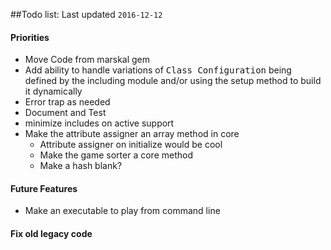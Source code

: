 ##Todo list: Last updated `2016-12-12`  

#### Priorities

* Move Code from marskal gem
* Add ability to handle variations of <tt>Class Configuration</tt> being defined by the including module 
and/or using the setup method to build it dynamically
* Error trap as needed
* Document and Test
* minimize includes on active support
* Make the attribute assigner an array method in core
    * Attribute assigner on initialize would be cool
    * Make the game sorter a core method
    * Make a hash blank?
    


#### Future Features
* Make an executable to play from command line


#### Fix old legacy code


